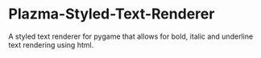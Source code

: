 # Plazma-Styled-Text-Renderer
A styled text renderer for pygame that allows for bold, italic and underline text rendering using html.
